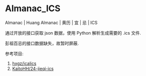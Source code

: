 # Almanac_ICS
Almanac | Huang Almanac | 黄历 | 宜 | 忌 | ICS

通过开放的接口获取 json 数据，使用 Python 解析生成需要的 .ics 文件.

彭祖百忌的接口数据缺失，故暂时屏蔽.

参考项目: 
 1. [hxgz/icalics](https://github.com/hxgz/icalics)
 2. [KaitoHH/24-jieqi-ics](https://github.com/KaitoHH/24-jieqi-ics)
